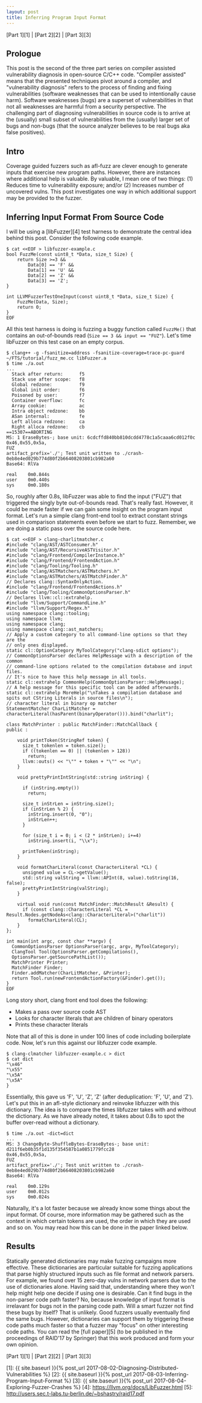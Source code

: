 ```yaml
---
layout: post
title: Inferring Program Input Format
---
```


[Part 1][1] \| [Part 2][2] \| [Part 3][3]

## Prologue

This post is the second of the three part series on compiler assisted vulnerability diagnosis in open-source C/C++ code. "Compiler assisted" means that the presented techniques pivot around a compiler, and "vulnerability diagnosis" refers to the process of finding and fixing vulnerabilities (software weaknesses that can be used to intentionally cause harm). Software weaknesses (bugs) are a superset of vulnerabilities in that not all weaknesses are harmful from a security perspective. The challenging part of diagnosing vulnerabilities in source code is to arrive at the (usually) small subset of vulnerabilities from the (usually) larger set of bugs and non-bugs (that the source analyzer believes to be real bugs aka false positives).

## Intro

Coverage guided fuzzers such as afl-fuzz are clever enough to generate inputs that exercise new program paths. However, there are instances where additional help is valuable. By valuable, I mean one of two things: (1) Reduces time to vulnerability exposure; and/or (2) Increases number of uncovered vulns.
This post investigates one way in which additional support may be provided to the fuzzer.

## Inferring Input Format From Source Code

I will be using a [libFuzzer][4] test harness to demonstrate the central idea behind this post.
Consider the following code example.

```
$ cat <<EOF > libfuzzer-example.c
bool FuzzMe(const uint8_t *Data, size_t Size) {
    return Size >=3 &&
	    Data[0] == 'F' &&
	    Data[1] == 'U' &&
	    Data[2] == 'Z' &&
	    Data[3] == 'Z';
}

int LLVMFuzzerTestOneInput(const uint8_t *Data, size_t Size) {
    FuzzMe(Data, Size);
    return 0;
}
EOF
```

All this test harness is doing is fuzzing a buggy function called `FuzzMe()` that contains an out-of-bounds read (`Size == 3 && input == "FUZ"`).
Let's time libFuzzer on this test case on an empty corpus.

```
$ clang++ -g -fsanitize=address -fsanitize-coverage=trace-pc-guard ~/FTS/tutorial/fuzz_me.cc libFuzzer.a
$ time ./a.out
...
  Stack after return:      f5
  Stack use after scope:   f8
  Global redzone:          f9
  Global init order:       f6
  Poisoned by user:        f7
  Container overflow:      fc
  Array cookie:            ac
  Intra object redzone:    bb
  ASan internal:           fe
  Left alloca redzone:     ca
  Right alloca redzone:    cb
==15307==ABORTING
MS: 1 EraseBytes-; base unit: 6cdcffd840bb810dcdd4778c1a5caaa6cd012f0c
0x46,0x55,0x5a,
FUZ
artifact_prefix='./'; Test unit written to ./crash-0eb8e4ed029b774d80f2b66408203801cb982a60
Base64: RlVa

real    0m0.844s
user    0m0.440s
sys     0m0.180s
```

So, roughly after 0.8s, libFuzzer was able to find the input ("FUZ") that triggered the singly byte out-of-bounds read.
That's really fast.
However, it could be made faster if we can gain some insight on the program input format.
Let's run a simple clang front-end tool to extract constant strings used in comparison statements even before we start to fuzz.
Remember, we are doing a static pass over the source code here.

```
$ cat <<EOF > clang-charlitmatcher.c
#include "clang/AST/ASTConsumer.h"
#include "clang/AST/RecursiveASTVisitor.h"
#include "clang/Frontend/CompilerInstance.h"
#include "clang/Frontend/FrontendAction.h"
#include "clang/Tooling/Tooling.h"
#include "clang/ASTMatchers/ASTMatchers.h"
#include "clang/ASTMatchers/ASTMatchFinder.h"
// Declares clang::SyntaxOnlyAction.
#include "clang/Frontend/FrontendActions.h"
#include "clang/Tooling/CommonOptionsParser.h"
// Declares llvm::cl::extrahelp.
#include "llvm/Support/CommandLine.h"
#include "llvm/Support/Regex.h"
using namespace clang::tooling;
using namespace llvm;
using namespace clang;
using namespace clang::ast_matchers;
// Apply a custom category to all command-line options so that they are the
// only ones displayed.
static cl::OptionCategory MyToolCategory("clang-sdict options");
// CommonOptionsParser declares HelpMessage with a description of the common
// command-line options related to the compilation database and input files.
// It's nice to have this help message in all tools.
static cl::extrahelp CommonHelp(CommonOptionsParser::HelpMessage);
// A help message for this specific tool can be added afterwards.
static cl::extrahelp MoreHelp("\nTakes a compilation database and spits out CString Literals in source files\n");
// character literal in binary op matcher
StatementMatcher CharLitMatcher = characterLiteral(hasParent(binaryOperator())).bind("charlit");

class MatchPrinter : public MatchFinder::MatchCallback {
public :

    void printToken(StringRef token) {
      size_t tokenlen = token.size();
      if ((tokenlen == 0) || (tokenlen > 128))
        return;
      llvm::outs() << "\"" + token + "\"" << "\n";
    }

    void prettyPrintIntString(std::string inString) {

      if (inString.empty())
        return;

      size_t inStrLen = inString.size();
      if (inStrLen % 2) {
        inString.insert(0, "0");
        inStrLen++;
      }

      for (size_t i = 0; i < (2 * inStrLen); i+=4)
        inString.insert(i, "\\x");

      printToken(inString);
    }

    void formatCharLiteral(const CharacterLiteral *CL) {
      unsigned value = CL->getValue();
      std::string valString = llvm::APInt(8, value).toString(16, false);
      prettyPrintIntString(valString);
    }

    virtual void run(const MatchFinder::MatchResult &Result) {
      if (const clang::CharacterLiteral *CL = Result.Nodes.getNodeAs<clang::CharacterLiteral>("charlit"))
        formatCharLiteral(CL);
    }
};

int main(int argc, const char **argv) {
  CommonOptionsParser OptionsParser(argc, argv, MyToolCategory);
  ClangTool Tool(OptionsParser.getCompilations(),
  OptionsParser.getSourcePathList());
  MatchPrinter Printer;
  MatchFinder Finder;
  Finder.addMatcher(CharLitMatcher, &Printer);
  return Tool.run(newFrontendActionFactory(&Finder).get());
}
EOF
```

Long story short, clang front end tool does the following:
  - Makes a pass over source code AST
  - Looks for character literals that are children of binary operators
  - Prints these character literals

Note that all of this is done in under 100 lines of code including boilerplate code.
Now, let's run this against our libfuzzer code example.

```
$ clang-clmatcher libfuzzer-example.c > dict
$ cat dict
"\x46"
"\x55"
"\x5A"
"\x5A"																																																																																																																																																																																																																						     }
```

Essentially, this gave us 'F', 'U', 'Z', 'Z' (after deduplication: 'F', 'U', and 'Z'). Let's put this in an afl-style dictionary and reinvoke libfuzzer with this dictionary.
The idea is to compare the times libfuzzer takes with and without the dictionary. As we have already noted, it takes about 0.8s to spot the buffer over-read without a dictionary.

```
$ time ./a.out -dict=dict
...
MS: 3 ChangeByte-ShuffleBytes-EraseBytes-; base unit: d211f6eb0b35f1d135f354587b1a0851779fcc28
0x46,0x55,0x5a,
FUZ
artifact_prefix='./'; Test unit written to ./crash-0eb8e4ed029b774d80f2b66408203801cb982a60
Base64: RlVa

real    0m0.129s
user    0m0.012s
sys     0m0.024s
```

Naturally, it's a lot faster because we already know some things about the input format. Of course, more information may be gathered such as the context in which certain tokens are used, the order in which they are used and so on. You may read how this can be done in the paper linked below.

## Results

Statically generated dictionaries may make fuzzing campaigns more effective.
These dictionaries are particular suitable for fuzzing applications that parse highly structured inputs such as file format and network parsers.
For example, we found over 15 zero-day vulns in network parsers due to the use of dictionaries alone.
Having said that, understanding where they won't help might help one decide if using one is desirable. 
Can it find bugs in the non-parser code path faster? No, because knowledge of input format is irrelavant for bugs not in the parsing code path.
Will a smart fuzzer not find these bugs by itself? That is unlikely. Good fuzzers usually eventually find the same bugs.
However, dictionaries can support them by triggering these code paths much faster so that a fuzzer may "focus" on other interesting code paths.
You can read the [full paper][5] (to be published in the proceedings of RAID'17 by Springer) that this work produced and form your own opinion.


[Part 1][1] \| [Part 2][2] \| [Part 3][3]

[1]: {{ site.baseurl }}{% post_url 2017-08-02-Diagnosing-Distributed-Vulnerabilities %}
[2]: {{ site.baseurl }}{% post_url 2017-08-03-Inferring-Program-Input-Format %}
[3]: {{ site.baseurl }}{% post_url 2017-08-04-Exploring-Fuzzer-Crashes %}
[4]: https://llvm.org/docs/LibFuzzer.html
[5]: http://users.sec.t-labs.tu-berlin.de/~bshastry/raid17.pdf
